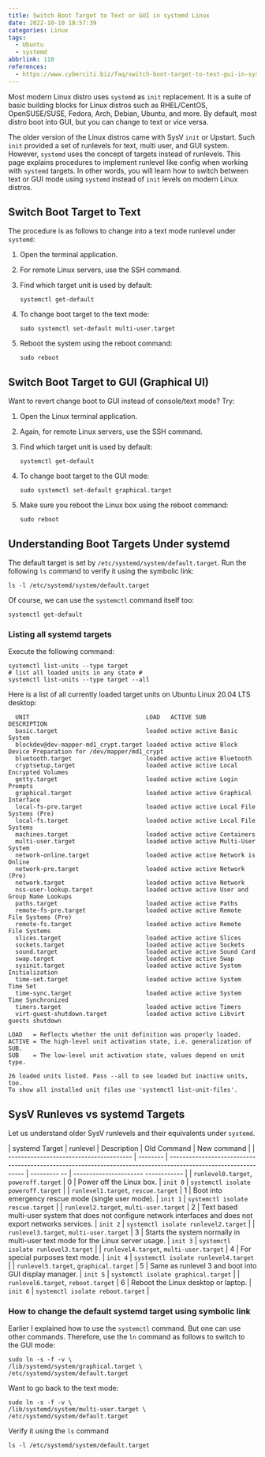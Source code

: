 ```yaml
---
title: Switch Boot Target to Text or GUI in systemd Linux
date: 2022-10-10 18:57:39
categories: Linux
tags:
  - Ubuntu
  - systemd
abbrlink: 110
references:
  - https://www.cyberciti.biz/faq/switch-boot-target-to-text-gui-in-systemd-linux/
---
```

Most modern Linux distro uses `systemd` as `init` replacement.
It is a suite of basic building blocks for Linux distros such as RHEL/CentOS, OpenSUSE/SUSE, Fedora, Arch, Debian, Ubuntu, and more.
By default, most distro boot into GUI, but you can change to text or vice versa.

The older version of the Linux distros came with SysV `init` or Upstart.
Such `init` provided a set of runlevels for text, multi user, and GUI system.
However, `systemd` uses the concept of targets instead of runlevels.
This page explains procedures to implement runlevel like config when working with `systemd` targets.
In other words, you will learn how to switch between text or GUI mode using `systemd` instead of `init` levels on modern Linux distros.

<!-- more -->

## Switch Boot Target to Text

The procedure is as follows to change into a text mode runlevel under `systemd`:

1. Open the terminal application.
2. For remote Linux servers, use the SSH command.
3. Find which target unit is used by default:

    ```
    systemctl get-default
    ```

4. To change boot target to the text mode:

    ```
    sudo systemctl set-default multi-user.target
    ```

5. Reboot the system using the reboot command:

    ```
    sudo reboot
    ```

## Switch Boot Target to GUI (Graphical UI)

Want to revert change boot to GUI instead of console/text mode? Try:

1. Open the Linux terminal application.
2. Again, for remote Linux servers, use the SSH command.
3. Find which target unit is used by default:

    ```
    systemctl get-default
    ```

4. To change boot target to the GUI mode:

    ```
    sudo systemctl set-default graphical.target
    ```

5. Make sure you reboot the Linux box using the reboot command:

    ```
    sudo reboot
    ```

## Understanding Boot Targets Under systemd

The default target is set by `/etc/systemd/system/default.target`.
Run the following `ls` command to verify it using the symbolic link:

```
ls -l /etc/systemd/system/default.target
```

Of course, we can use the `systemctl` command itself too:

```
systemctl get-default
```

### Listing all systemd targets

Execute the following command:

```
systemctl list-units --type target
# list all loaded units in any state #
systemctl list-units --type target --all
```

Here is a list of all currently loaded target units on Ubuntu Linux 20.04 LTS desktop:

```
  UNIT                                 LOAD   ACTIVE SUB    DESCRIPTION                                       
  basic.target                         loaded active active Basic System                                      
  blockdev@dev-mapper-md1_crypt.target loaded active active Block Device Preparation for /dev/mapper/md1_crypt
  bluetooth.target                     loaded active active Bluetooth                                         
  cryptsetup.target                    loaded active active Local Encrypted Volumes                           
  getty.target                         loaded active active Login Prompts                                     
  graphical.target                     loaded active active Graphical Interface                               
  local-fs-pre.target                  loaded active active Local File Systems (Pre)                          
  local-fs.target                      loaded active active Local File Systems                                
  machines.target                      loaded active active Containers                                        
  multi-user.target                    loaded active active Multi-User System                                 
  network-online.target                loaded active active Network is Online                                 
  network-pre.target                   loaded active active Network (Pre)                                     
  network.target                       loaded active active Network                                           
  nss-user-lookup.target               loaded active active User and Group Name Lookups                       
  paths.target                         loaded active active Paths                                             
  remote-fs-pre.target                 loaded active active Remote File Systems (Pre)                         
  remote-fs.target                     loaded active active Remote File Systems                               
  slices.target                        loaded active active Slices                                            
  sockets.target                       loaded active active Sockets                                           
  sound.target                         loaded active active Sound Card                                        
  swap.target                          loaded active active Swap                                              
  sysinit.target                       loaded active active System Initialization                             
  time-set.target                      loaded active active System Time Set                                   
  time-sync.target                     loaded active active System Time Synchronized                          
  timers.target                        loaded active active Timers                                            
  virt-guest-shutdown.target           loaded active active Libvirt guests shutdown                           

LOAD   = Reflects whether the unit definition was properly loaded.
ACTIVE = The high-level unit activation state, i.e. generalization of SUB.
SUB    = The low-level unit activation state, values depend on unit type.

26 loaded units listed. Pass --all to see loaded but inactive units, too.
To show all installed unit files use 'systemctl list-unit-files'.
```

## SysV Runleves vs systemd Targets

Let us understand older SysV runlevels and their equivalents under `systemd`.

| systemd Target                          | runlevel | Description                                                                                                    | Old Command   | New command                          |
| --------------------------------------- | -------- | -------------------------------------------------------------------------------------------------------------- | ---------  -- | ----------------------  ------------ |
| `runlevel0.target`, `poweroff.target`   | 0        | Power off the Linux box.                                                                                       | `init 0`      | `systemctl isolate poweroff.target`  |
| `runlevel1.target`, `rescue.target`     | 1        | Boot into emergency rescue mode (single user mode).                                                            | `init 1`      | `systemctl isolate rescue.target`    |
| `runlevel2.target`, `multi-user.target` | 2        | Text based multi-user system that does not configure network interfaces and does not export networks services. | `init 2`      | `systemctl isolate runlevel2.target` |
| `runlevel3.target`, `multi-user.target` | 3        | Starts the system normally in multi-user text mode for the Linux server usage.                                 | `init 3`      | `systemctl isolate runlevel3.target` |
| `runlevel4.target`, `multi-user.target` | 4        | For special purposes text mode.                                                                                | `init 4`      | `systemctl isolate runlevel4.target` |
| `runlevel5.target`, `graphical.target`  | 5        | Same as runlevel 3 and boot into GUI display manager.                                                          | `init 5`      | `systemctl isolate graphical.target` |
| `runlevel6.target`, `reboot.target`     | 6        | Reboot the Linux desktop or laptop.                                                                            | `init 6`      | `systemctl isolate reboot.target`    |

### How to change the default systemd target using symbolic link

Earlier I explained how to use the `systemctl` command.
But one can use other commands.
Therefore, use the `ln` command as follows to switch to the GUI mode:

```
sudo ln -s -f -v \
/lib/systemd/system/graphical.target \
/etc/systemd/system/default.target
```

Want to go back to the text mode:

```
sudo ln -s -f -v \
/lib/systemd/system/multi-user.target \
/etc/systemd/system/default.target
```

Verify it using the `ls` command

```
ls -l /etc/systemd/system/default.target
```
